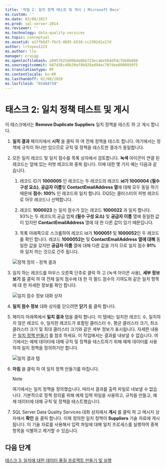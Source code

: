 ```yaml
---
title: '작업 2: 일치 정책 테스트 및 게시 | Microsoft Docs'
ms.custom: ''
ms.date: 03/09/2017
ms.prod: sql-server-2014
ms.reviewer: ''
ms.technology: data-quality-services
ms.topic: conceptual
ms.assetid: e1ffb6d7-fbc5-4695-b538-cc2302d1a17d
author: lrtoyou1223
ms.author: lle
manager: craigg
ms.openlocfilehash: a9957625e09bde8bb733eca6e564dfdcfbb0bd98
ms.sourcegitcommit: b87d36c46b39af8b929ad94ec707dee8800950f5
ms.translationtype: MT
ms.contentlocale: ko-KR
ms.lasthandoff: 02/08/2020
ms.locfileid: "65484734"
---
```

# <a name="task-2-testing-and-publishing-the-matching-policy"></a>태스크 2: 일치 정책 테스트 및 게시
  이 태스크에서는 **Remove Duplicate Suppliers** 일치 정책을 테스트 하 고 게시 합니다.  
  
1.  **일치 결과** 페이지에서 **시작** 을 클릭 하 여 전체 정책을 테스트 합니다. 여기에서는 정책에 규칙이 하나만 있으므로 규칙 및 정책을 테스트한 결과가 동일합니다.  
  
2.  모든 일치 레코드 및 일치 점수를 목록 상자에서 검토합니다. **녹색** 아이콘이 연결 된 레코드는 앞에 있는 피벗 레코드와 중복 됩니다. 이에 대한 몇 가지 예는 다음과 같습니다.  
  
    1.  레코드 ID가 **1000005** 인 레코드는 두 레코드의 레코드 **id가 1000004** **(필수 구성 요소)**, **공급자 이름**및 **ContactEmailAddress 열**에 대해 모두 동일 하기 때문에 **점수: 100%** 인 레코드와 일치 합니다. DQS는 클러스터의 피벗 레코드로 아무 레코드나 선택합니다.  
  
    2.  레코드 **1000023** 는 일치 점수가 있는 레코드 **1000022** 과 일치 합니다. 93%는 두 레코드의 공급 업체 **(필수 구성 요소)** 및 **공급자 이름** 열에 동일한 값이 있지만 **ContactEmailAddress** 열에 대 한 다른 값이 있기 때문입니다.  
  
    3.  목록 아래쪽으로 스크롤하여 레코드 Id가 **1000051** 및 **1000052**인 두 레코드를 확인 합니다. 레코드 **1000052는** 및 **ContactEmailAddress** **열에 대해** 동일한 값을 갖지만 **공급자 이름** 열에 대해 다른 값을 가지 므로 일치 점수 **91%** 와 일치 하는 것으로 간주 됩니다.  
  
     ![정책 정의 - 정책 결과](../../2014/tutorials/media/et-testingandpublishingthematchingpolicy-01.jpg "정책 정의 - 정책 결과")  
  
3.  일치 하는 레코드를 마우스 오른쪽 단추로 클릭 하 고 (녹색 아이콘 사용), **세부 정보 보기** 를 클릭 하 여 전체 일치 점수에 대 한 각 필드 점수의 기여도와 같은 일치 항목에 대 한 자세한 정보를 확인 합니다.  
  
     ![일치 점수 정보 대화 상자](../../2014/tutorials/media/et-testingandpublishingthematchingpolicy-02.jpg "일치 점수 정보 대화 상자")  
  
4.  **일치 점수 정보** 대화 상자를 닫으려면 **닫기** 를 클릭 합니다.  
  
5.  페이지 아래쪽에서 **일치 결과** 탭을 클릭 합니다. 이 탭에는 일치한 레코드 수, 일치하지 않은 레코드 수, 일치한 레코드가 포함된 클러스터 수, 평균 클러스터 크기, 최소 클러스터 크기 및 최대 클러스터 크기와 같은 세부 정보가 표시됩니다. 자세한 내용은 [일치 정책 만들기](https://msdn.microsoft.com/library/hh270290.aspx) 를 참조 하세요. 이 작업에서는 결과를 내보낼 수 없습니다. 여기에서는 예제 데이터에 대해 규칙 및 정책을 테스트하기 위해 예제 데이터를 사용하여 일치 정책을 정의하기만 합니다.  
  
     ![일치 결과 탭](../../2014/tutorials/media/et-testingandpublishingthematchingpolicy-03.jpg "일치 결과 탭")  
  
6.  **마침** 을 클릭 하 여 일치 정책 만들기를 마칩니다.  
  
    > [!NOTE]  
    >  여기에서는 일치 정책을 정의했습니다. 따라서 결과를 출력 파일로 내보낼 수 없습니다. 기본적으로 정책 정의를 위해 예제 입력 파일을 사용하고, 규칙을 만들고, 예제 데이터에 대해 규칙 및 정책을 테스트했습니다.  
  
7.  SQL Server Data Quality Services 대화 상자에서 **게시** 를 클릭 하 고 메시지 상자에서 **확인** 을 클릭 합니다. 이제 정의한 일치 정책이 **Suppliers** 기술 자료에 게시 됩니다. 이 기술 자료를 사용해서 입력 파일에 대해 일치 프로세스를 실행하여 중복 항목을 식별하고 제거할 수 있습니다.  
  
## <a name="next-step"></a>다음 단계  
 [태스크 3: 일치에 대한 데이터 품질 프로젝트 만들기 및 실행](../../2014/tutorials/task-3-creating-and-running-a-data-quality-project-for-matching.md)  
  
  
